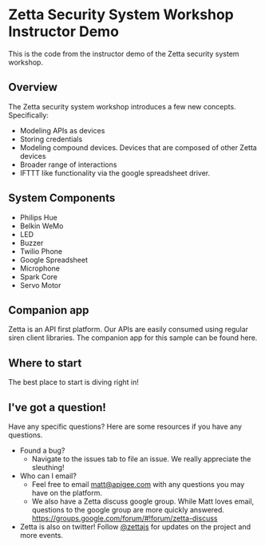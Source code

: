 # Zetta Security System Workshop Instructor Demo

This is the code from the instructor demo of the Zetta security system workshop.

## Overview

The Zetta security system workshop introduces a few new concepts. Specifically:

* Modeling APIs as devices
* Storing credentials
* Modeling compound devices. Devices that are composed of other Zetta devices
* Broader range of interactions
* IFTTT like functionality via the google spreadsheet driver.

## System Components

* Philips Hue
* Belkin WeMo
* LED
* Buzzer
* Twilio Phone
* Google Spreadsheet
* Microphone
* Spark Core
* Servo Motor

## Companion app

Zetta is an API first platform. Our APIs are easily consumed using regular siren client libraries. The companion app for this sample can be found here.

## Where to start

The best place to start is diving right in! 

## I've got a question!
Have any specific questions? Here are some resources if you have any questions.

* Found a bug?
  * Navigate to the issues tab to file an issue. We really appreciate the sleuthing!
* Who can I email?
  * Feel free to email matt@apigee.com with any questions you may have on the platform.
  * We also have a Zetta discuss google group. While Matt loves email, questions to the google group are more quickly answered. https://groups.google.com/forum/#!forum/zetta-discuss
* Zetta is also on twitter! Follow [@zettajs](https://twitter.com/zettajs) for updates on the project and more events.


